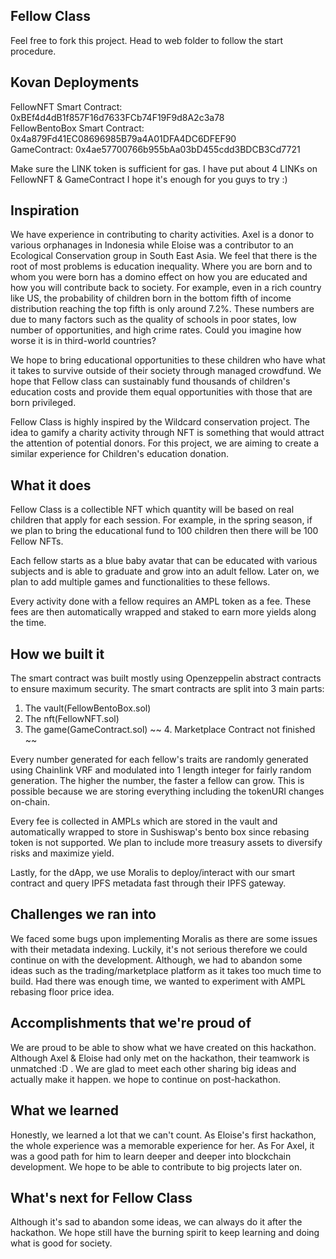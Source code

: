 ## Fellow Class
Feel free to fork this project. Head to web folder to follow the start procedure.

## Kovan Deployments
FellowNFT Smart Contract: 0xBEf4d4dB1f857F16d7633FCb74F19F9d8A2c3a78 \
FellowBentoBox Smart Contract: 0x4a879Fd41EC08696985B79a4A01DFA4DC6DFEF90 \
GameContract: 0x4ae57700766b955bAa03bD455cdd3BDCB3Cd7721 

Make sure the LINK token is sufficient for gas. I have put about 4 LINKs on FellowNFT & GameContract I hope it's enough for you guys to try :)

## Inspiration
We have experience in contributing to charity activities. Axel is a donor to various orphanages in Indonesia while Eloise was a contributor to an Ecological Conservation group in South East Asia. We feel that there is the root of most problems is education inequality. Where you are born and to whom you were born has a domino effect on how you are educated and how you will contribute back to society. For example, even in a rich country like US, the probability of children born in the bottom fifth of income distribution reaching the top fifth is only around 7.2%. These numbers are due to many factors such as the quality of schools in poor states, low number of opportunities, and high crime rates. Could you imagine how worse it is in third-world countries?

We hope to bring educational opportunities to these children who have what it takes to survive outside of their society through managed crowdfund. We hope that Fellow class can sustainably fund thousands of children's education costs and provide them equal opportunities with those that are born privileged.

Fellow Class is highly inspired by the Wildcard conservation project. The idea to gamify a charity activity through NFT is something that would attract the attention of potential donors. For this project, we are aiming to create a similar experience for Children's education donation.

## What it does
Fellow Class is a collectible NFT which quantity will be based on real children that apply for each session. For example, in the spring season, if we plan to bring the educational fund to 100 children then there will be 100 Fellow NFTs.

Each fellow starts as a blue baby avatar that can be educated with various subjects and is able to graduate and grow into an adult fellow. Later on, we plan to add multiple games and functionalities to these fellows.

Every activity done with a fellow requires an AMPL token as a fee. These fees are then automatically wrapped and staked to earn more yields along the time.

## How we built it
The smart contract was built mostly using Openzeppelin abstract contracts to ensure maximum security. The smart contracts are split into 3 main parts:
 1.  The vault(FellowBentoBox.sol)
 2. The nft(FellowNFT.sol)
 3. The game(GameContract.sol)
 ~~ 4. Marketplace Contract not finished ~~

Every number generated for each fellow's traits are randomly generated using Chainlink VRF and modulated into 1 length integer for fairly random generation. The higher the number, the faster a fellow can grow. This is possible because we are storing everything including the tokenURI changes on-chain. 

Every fee is collected in AMPLs which are stored in the vault and automatically wrapped to store in Sushiswap's bento box since rebasing token is not supported. We plan to include more treasury assets to diversify risks and maximize yield.

Lastly, for the dApp, we use Moralis to deploy/interact with our smart contract and query IPFS metadata fast through their IPFS gateway.

## Challenges we ran into
We faced some bugs upon implementing Moralis as there are some issues with their metadata indexing. Luckily, it's not serious therefore we could continue on with the development. Although, we had to abandon some ideas such as the trading/marketplace platform as it takes too much time to build. Had there was enough time, we wanted to experiment with AMPL rebasing floor price idea. 

## Accomplishments that we're proud of
We are proud to be able to show what we have created on this hackathon. Although Axel & Eloise had only met on the hackathon, their teamwork is unmatched :D . We are glad to meet each other sharing big ideas and actually make it happen. we hope to continue on post-hackathon.

## What we learned
Honestly, we learned a lot that we can't count. As Eloise's first hackathon, the whole experience was a memorable experience for her. As For Axel, it was a good path for him to learn deeper and deeper into blockchain development. We hope to be able to contribute to big projects later on.

## What's next for Fellow Class
Although it's sad to abandon some ideas, we can always do it after the hackathon. We hope still have the burning spirit to keep learning and doing what is good for society.
